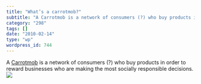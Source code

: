 ```yaml
---
title: "What’s a carrotmob?"
subtitle: "A Carrotmob is a network of consumers (?) who buy products in order to rewa..."
category: "298"
tags: []
date: "2010-02-14"
type: "wp"
wordpress_id: 744
---
```

A [Carrotmob](http://carrotmob.org/) is a network of consumers (?) who buy products in order to reward businesses who are making the most socially responsible decisions.
![](https://i0.wp.com/img.zemanta.com/pixy.gif?w=584)